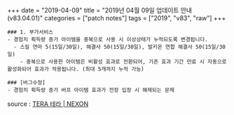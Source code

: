 +++
date = "2019-04-09"
title = "2019년 04월 09일 업데이트 안내 (v83.04.01)"
categories = ["patch notes"]
tags = ["2019", "v83", "raw"]
+++

```
### 1. 부가서비스
- 경험치 획득량 증가 아이템을 중복으로 사용 시 이상상태가 누적되도록 변경됩니다.
  - 스킬 연마 5(15일/30일), 해결사 50(15일/30일), 발키온 연합 해결사 50(15일/30일)
    - 중복으로 사용한 아이템은 비활성 효과로 전환되어, 기존 효과 기간 만료 시 자동으로 활성화되어 효과가 적용됩니다. (최대 5개까지 누적 가능)

### [버그수정]
- 경험치 획득량 증가 버프 아이템 효과가 전장 입장 시 해제되는 문제
```

source : [TERA 테라 | NEXON](http://tera.nexon.com/news/update/view.aspx?n4articlesn=387)

